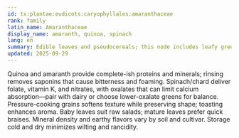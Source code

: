 ```yaml
---
id: tx:plantae:eudicots:caryophyllales:amaranthaceae
rank: family
latin_name: Amaranthaceae
display_name: amaranth, quinoa, spinach
lang: en
summary: Edible leaves and pseudocereals; this node includes leafy greens (spinach, chard) and gluten-free grains (quinoa, amaranth) with distinct prep and flavor profiles.
updated: 2025-09-29
---
```


Quinoa and amaranth provide complete-ish proteins and minerals; rinsing removes saponins that cause bitterness and foaming. Spinach/chard deliver folate, vitamin K, and nitrates, with oxalates that can limit calcium absorption—pair with dairy or choose lower-oxalate greens for balance. Pressure-cooking grains softens texture while preserving shape; toasting enhances aroma. Baby leaves suit raw salads; mature leaves prefer quick braises. Mineral density and earthy flavors vary by soil and cultivar. Storage cold and dry minimizes wilting and rancidity.
